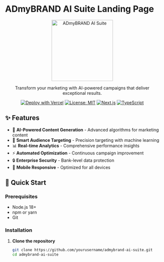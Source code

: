 # ADmyBRAND AI Suite Landing Page

<div align="center">
  <img src="public/images/logo.png" alt="ADmyBRAND AI Suite" width="200"/>
  
  <p>Transform your marketing with AI-powered campaigns that deliver exceptional results.</p>
  
  [![Deploy with Vercel](https://vercel.com/button)](https://vercel.com/new/clone?repository-url=https://github.com/yourusername/admybrand-ai-suite)
  [![License: MIT](https://img.shields.io/badge/License-MIT-yellow.svg)](https://opensource.org/licenses/MIT)
  [![Next.js](https://img.shields.io/badge/Next.js-14-black)](https://nextjs.org/)
  [![TypeScript](https://img.shields.io/badge/TypeScript-5-blue)](https://www.typescriptlang.org/)
</div>

## ✨ Features

- 🤖 **AI-Powered Content Generation** - Advanced algorithms for marketing content
- 🎯 **Smart Audience Targeting** - Precision targeting with machine learning
- 📊 **Real-time Analytics** - Comprehensive performance insights
- ⚡ **Automated Optimization** - Continuous campaign improvement
- 🔒 **Enterprise Security** - Bank-level data protection
- 📱 **Mobile Responsive** - Optimized for all devices

## 🚀 Quick Start

### Prerequisites

- Node.js 18+ 
- npm or yarn
- Git

### Installation

1. **Clone the repository**
   ```bash
   git clone https://github.com/yourusername/admybrand-ai-suite.git
   cd admybrand-ai-suite
